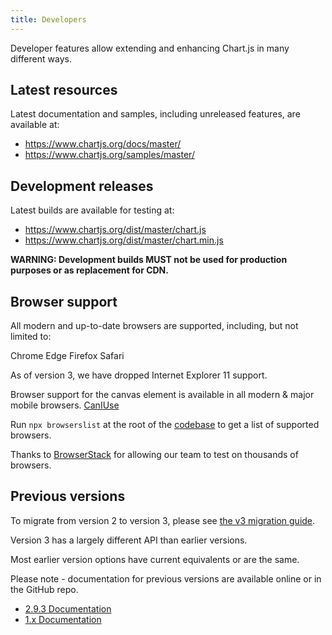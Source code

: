 ```yaml
---
title: Developers
---
```


Developer features allow extending and enhancing Chart.js in many different ways.

## Latest resources

Latest documentation and samples, including unreleased features, are available at:

- https://www.chartjs.org/docs/master/
- https://www.chartjs.org/samples/master/

## Development releases

Latest builds are available for testing at:

- https://www.chartjs.org/dist/master/chart.js
- https://www.chartjs.org/dist/master/chart.min.js

**WARNING: Development builds MUST not be used for production purposes or as replacement for CDN.**

## Browser support

All modern and up-to-date browsers are supported, including, but not limited to:

Chrome
Edge
Firefox
Safari

As of version 3, we have dropped Internet Explorer 11 support.

Browser support for the canvas element is available in all modern & major mobile browsers. [CanIUse](https://caniuse.com/#feat=canvas)

Run `npx browserslist` at the root of the [codebase](https://github.com/chartjs/Chart.js) to get a list of supported browsers.

Thanks to [BrowserStack](https://browserstack.com) for allowing our team to test on thousands of browsers.

## Previous versions

To migrate from version 2 to version 3, please see [the v3 migration guide](../getting-started/v3-migration).

Version 3 has a largely different API than earlier versions.

Most earlier version options have current equivalents or are the same.

Please note - documentation for previous versions are available online or in the GitHub repo.

- [2.9.3 Documentation](https://www.chartjs.org/docs/2.9.3/)
- [1.x Documentation](https://github.com/chartjs/Chart.js/tree/v1.1.1/docs)
